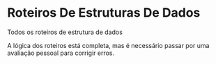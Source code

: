 # Roteiros De Estruturas De Dados
Todos os roteiros de estrutura de dados

A lógica dos roteiros está completa, mas é necessário passar por uma avaliação pessoal para corrigir erros.
